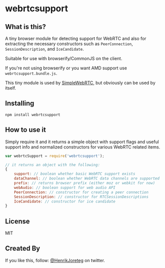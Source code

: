 # webrtcsupport

## What is this?

A tiny browser module for detecting support for WebRTC and also for extracting the necessary constructors such as `PeerConnection`, `SessionDescription`, and `IceCandidate`.

Suitable for use with browserify/CommonJS on the client. 

If you're not using browserify or you want AMD support use `webrtcsupport.bundle.js`.

This tiny module is used by [SimpleWebRTC](http://simplewebrtc.com), but obviously can be used by itself.

## Installing

```
npm install webrtcsupport
```

## How to use it

Simply require it and it returns a simple object with support flags and useful support info and normalized constructors for various WebRTC related items.

```js
var webrtcSupport = require('webrtcsupport');

// it returns an object with the following:
{
    support: // boolean whether basic WebRTC support exists
    dataChannel: // boolean whether WebRTC data channels are supported
    prefix: // returns browser prefix (either moz or webkit for now)
    webAudio: // boolean support for web audio API
    PeerConnection: // constructor for creating a peer connection
    SessionDescription: // constructor for RTCSessionDescriptions
    IceCandidate: // constructor for ice candidate
}

```

## License

MIT

## Created By

If you like this, follow: [@HenrikJoreteg](http://twitter.com/henrikjoreteg) on twitter.

